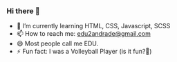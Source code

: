 ### Hi there 👋


- 🌱 I’m currently learning HTML, CSS, Javascript, SCSS
- 📫 How to reach me: edu2andrade@gmail.com
- 😄 Most people call me EDU.
- ⚡ Fun fact: I was a Volleyball Player (is it fun?🤔)

